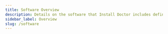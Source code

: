 ```yaml
---
title: Software Overview
description: Details on the software that Install Doctor includes definitions for by default
sidebar_label: Overview
slug: /software
---
```

